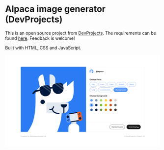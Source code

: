 # Alpaca image generator (DevProjects)
This is an open source project from [DevProjects](https://www.codementor.io/projects). The requirements can be found [here](https://www.codementor.io/projects/web/alpaca-image-generator-website-ce2oc0eus8). Feedback is welcome! 

Built with HTML, CSS and JavaScript.

![](./preview.png)
